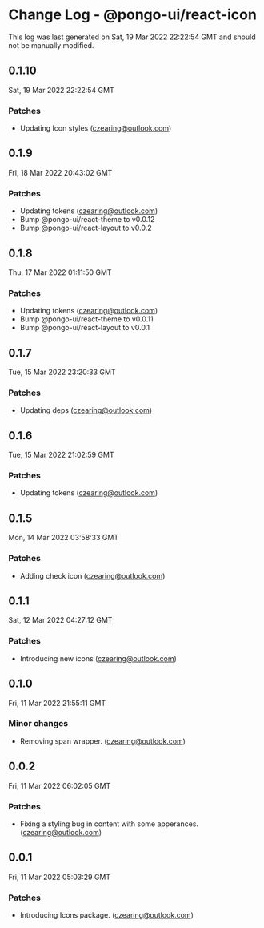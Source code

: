 # Change Log - @pongo-ui/react-icon

This log was last generated on Sat, 19 Mar 2022 22:22:54 GMT and should not be manually modified.

<!-- Start content -->

## 0.1.10

Sat, 19 Mar 2022 22:22:54 GMT

### Patches

- Updating Icon styles (czearing@outlook.com)

## 0.1.9

Fri, 18 Mar 2022 20:43:02 GMT

### Patches

- Updating tokens (czearing@outlook.com)
- Bump @pongo-ui/react-theme to v0.0.12
- Bump @pongo-ui/react-layout to v0.0.2

## 0.1.8

Thu, 17 Mar 2022 01:11:50 GMT

### Patches

- Updating tokens (czearing@outlook.com)
- Bump @pongo-ui/react-theme to v0.0.11
- Bump @pongo-ui/react-layout to v0.0.1

## 0.1.7

Tue, 15 Mar 2022 23:20:33 GMT

### Patches

- Updating deps (czearing@outlook.com)

## 0.1.6

Tue, 15 Mar 2022 21:02:59 GMT

### Patches

- Updating tokens (czearing@outlook.com)

## 0.1.5

Mon, 14 Mar 2022 03:58:33 GMT

### Patches

- Adding check icon (czearing@outlook.com)

## 0.1.1

Sat, 12 Mar 2022 04:27:12 GMT

### Patches

- Introducing new icons (czearing@outlook.com)

## 0.1.0

Fri, 11 Mar 2022 21:55:11 GMT

### Minor changes

- Removing span wrapper. (czearing@outlook.com)

## 0.0.2

Fri, 11 Mar 2022 06:02:05 GMT

### Patches

- Fixing a styling bug in content with some apperances. (czearing@outlook.com)

## 0.0.1

Fri, 11 Mar 2022 05:03:29 GMT

### Patches

- Introducing Icons package. (czearing@outlook.com)
